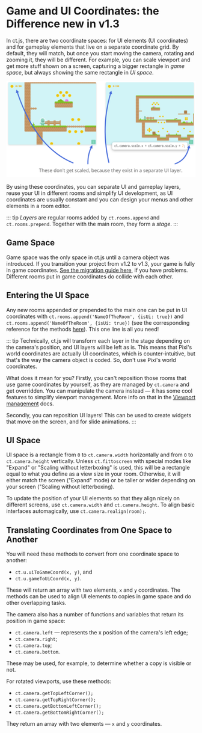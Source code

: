 # Game and UI Coordinates: the Difference <badge>new in v1.3</badge>

In ct.js, there are two coordinate spaces: for UI elements (UI coordinates) and for gameplay elements that live on a separate coordinate grid. By default, they will match, but once you start moving the camera, rotating and zooming it, they will be different. For example, you can scale viewport and get more stuff shown on a screen, capturing a bigger rectangle in *game space*, but always showing the same rectangle in *UI space*.

![A difference between game and UI coordinates](./images/GameCoordsUICoordsGraphic.png)

By using these coordinates, you can separate UI and gameplay layers, reuse your UI in different rooms and simplify UI development, as UI coordinates are usually constant and you can design your menus and other elements in a room editor.

::: tip
*Layers* are regular rooms added by `ct.rooms.append` and `ct.rooms.prepend`. Together with the main room, they form a *stage*.
:::

## Game Space

Game space was the only space in ct.js until a camera object was introduced. If you transition your project from v1.2 to v1.3, your game is fully in game coordinates. [See the migration guide here](/migration-1.2to1.3.html), if you have problems. Different rooms put in game coordinates do collide with each other.

## Entering the UI Space

Any new rooms appended or prepended to the main one can be put in UI coordinates with `ct.rooms.append('NameOfTheRoom', {isUi: true})` and `ct.rooms.append('NameOfTheRoom', {isUi: true})` (see the corresponding reference for the methods [here](/ct.rooms.html)). This one line is all you need!

::: tip
Technically, ct.js will transform each layer in the stage depending on the camera's position, and UI layers will be left as is. This means that Pixi's world coordinates are actually UI coordinates, which is counter-intuitive, but that's the way the camera object is coded. So, don't use Pixi's world coordinates.

What does it mean for you? Firstly, you can't reposition those rooms that use game coordinates by yourself, as they are managed by `ct.camera` and get overridden. You can manipulate the camera instead — it has some cool features to simplify viewport management. More info on that in the [Viewport management](/viewport-management.md) docs.

Secondly, you can reposition UI layers! This can be used to create widgets that move on the screen, and for slide animations.
:::

## UI Space

UI space is a rectangle from `0` to `ct.camera.width` horizontally and from `0` to `ct.camera.height` vertically. Unless `ct.fittoscreen` with special modes like "Expand" or "Scaling without letterboxing" is used, this will be a rectangle equal to what you define as a view size in your room. Otherwise, it will either match the screen ("Expand" mode) or be taller or wider depending on your screen ("Scaling without letterboxing).

To update the position of your UI elements so that they align nicely on different screens, use `ct.camera.width` and `ct.camera.height`. To align basic interfaces automagically, use `ct.camera.realign(room);`.

## Translating Coordinates from One Space to Another

You will need these methods to convert from one coordinate space to another:

* `ct.u.uiToGameCoord(x, y)`, and
* `ct.u.gameToUiCoord(x, y)`.

These will return an array with two elements, `x` and `y` coordinates. The methods can be used to align UI elements to copies in game space and do other overlapping tasks.

The camera also has a number of functions and variables that return its position in game space:

* `ct.camera.left` — represents the x position of the camera's left edge;
* `ct.camera.right`;
* `ct.camera.top`;
* `ct.camera.bottom`.

These may be used, for example, to determine whether a copy is visible or not.

For rotated viewports, use these methods:

* `ct.camera.getTopLeftCorner();`
* `ct.camera.getTopRightCorner();`
* `ct.camera.getBottomLeftCorner();`
* `ct.camera.getBottomRightCorner();`

They return an array with two elements — `x` and `y` coordinates.